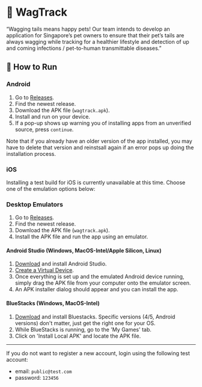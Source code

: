 # :dog: WagTrack

“Wagging tails means happy pets! Our team intends to develop an application for Singapore’s pet owners to ensure that their pet’s tails are always wagging while tracking for a healthier lifestyle and detection of up and coming infections / pet-to-human transmittable diseases.”

## :rocket: How to Run

### Android

1. Go to [Releases](https://github.com/LunarEclipz/WagTrack/releases).
2. Find the newest release.
3. Download the APK file (`wagtrack.apk`).
4. Install and run on your device.
5. If a pop-up shows up warning you of installing apps from an unverified source, press `continue`.

Note that if you already have an older version of the app installed, you may have to delete that version and reinstsall again if an error pops up doing the installation process. 

### iOS

Installing a test build for iOS is currently unavailable at this time. Choose one of the emulation options below:

### Desktop Emulators

1. Go to [Releases](https://github.com/LunarEclipz/WagTrack/releases).
2. Find the newest release.
3. Download the APK file (`wagtrack.apk`).
4. Install the APK file and run the app using an emulator.

#### Android Studio (Windows, MacOS-Intel/Apple Silicon, Linux)

1. [Download](https://developer.android.com/studio) and install Android Studio.
2. [Create a Virtual Device](https://developer.android.com/studio/run/managing-avds#createavd).
3. Once everything is set up and the emulated Android device running, simply drag the APK file from your computer onto the emulator screen.
4. An APK installer dialog should appear and you can install the app.

#### BlueStacks (Windows, MacOS-Intel)

1. [Download](https://www.bluestacks.com/download.html) and install Bluestacks. Specific versions (4/5, Android versions) don't matter, just get the right one for your OS.
2. While BlueStacks is running, go to the 'My Games' tab.
3. Click on 'Install Local APK' and locate the APK file.

---

If you do not want to register a new account, login using the following test account:

- email: `public@test.com`
- password: `123456`
